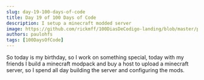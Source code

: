 ```yaml
---
slug: day-19-100-days-of-code
title: Day 19 of 100 Days of Code
description: I setup a minecraft modded server
image: https://github.com/rickmff/100DiasDeCodigo-landing/blob/master/public/thumb.png
authors: paulohfs
tags: [100DaysOfCode]
---
```


So today is my birthday, so I work on something special, today with my friends I build a minecraft modpack and buy a host to upload a minecraft server, so I spend all day building the server and configuring the mods.
